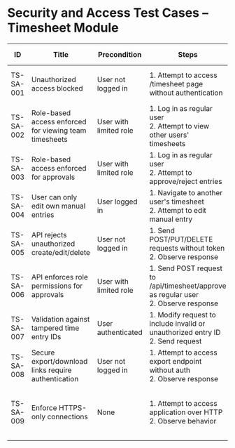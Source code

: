 # Security and Access Test Cases – Timesheet Module

| ID          | Title                                       | Precondition                        | Steps                                                         | Expected Result                           | Actual Result | Status |
|-------------|---------------------------------------------|-------------------------------------|---------------------------------------------------------------|-------------------------------------------|---------------|--------|
| TS-SA-001   | Unauthorized access blocked                 | User not logged in                  | 1. Attempt to access /timesheet page without authentication | User is redirected to login or shown access denied |               |        |
| TS-SA-002   | Role-based access enforced for viewing team timesheets | User with limited role              | 1. Log in as regular user <br> 2. Attempt to view other users' timesheets | Access denied or hidden UI controls |               |        |
| TS-SA-003   | Role-based access enforced for approvals    | User with limited role              | 1. Log in as regular user <br> 2. Attempt to approve/reject entries | Approve/Reject buttons hidden or disabled |               |        |
| TS-SA-004   | User can only edit own manual entries       | User logged in                      | 1. Navigate to another user's timesheet <br> 2. Attempt to edit manual entry | Edit option hidden or error shown |               |        |
| TS-SA-005   | API rejects unauthorized create/edit/delete | User not logged in                  | 1. Send POST/PUT/DELETE requests without token <br> 2. Observe response | 401 Unauthorized error returned |               |        |
| TS-SA-006   | API enforces role permissions for approvals | User with limited role              | 1. Send POST request to /api/timesheet/approve as regular user <br> 2. Observe response | 403 Forbidden error returned |               |        |
| TS-SA-007   | Validation against tampered time entry IDs  | User authenticated                  | 1. Modify request to include invalid or unauthorized entry ID <br> 2. Send request | 403 Forbidden or validation error returned |               |        |
| TS-SA-008   | Secure export/download links require authentication | User not logged in                  | 1. Attempt to access export endpoint without auth <br> 2. Observe response | 401 Unauthorized error returned |               |        |
| TS-SA-009   | Enforce HTTPS-only connections              | None                                | 1. Attempt to access application over HTTP <br> 2. Observe behavior | Server redirects to HTTPS or blocks insecure request |               |        |